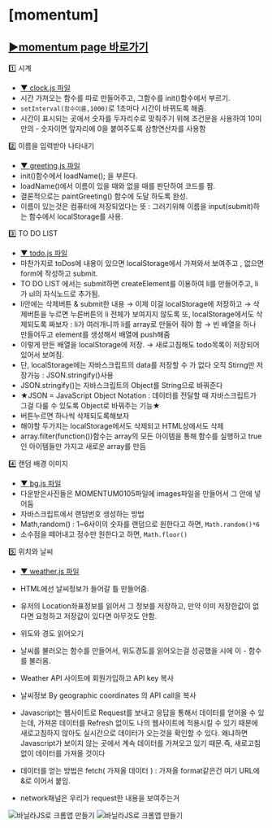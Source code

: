 # [momentum]

## <a target="_blank" href="https://ohna93.github.io/MOMENTUM">▶momentum page 바로가기</a>

1️⃣ 시계  

- [▼ clock.js 파일](clock.js)
-  시간 가져오는 함수를 따로 만들어주고, 그함수를 init()함수에서 부르기.  
-  `setInterval(함수이름,1000)`로 1초마다 시간이 바뀌도록 해줌.  
-  시간이 표시되는 곳에서 숫자를 두자리수로 맞춰주기 위해 조건문을 사용하여 10미만의 -  숫자이면 앞자리에 0을 붙여주도록 삼항연산자를 사용함  
 
2️⃣ 이름을 입력받아 나타내기    

- [▼ greeting.js 파일](greeting.js)
- init()함수에서 loadName(); 을 부른다.  
- loadName()에서 이름이 있을 때와 없을 때를 판단하여 코드를 짬.  
- 결론적으로는 paintGreeting() 함수에 도달 하도록 완성.  
- 이름이 있는것은 컴퓨터에 저장되었다는 뜻 : 그러기위해 이름을 input(submit)하는 함수에서 localStorage를 사용.  

3️⃣ TO DO LIST  

- [▼ todo.js 파일](todo.js)
- 마찬가지로 toDos에 내용이 있으면 localStorage에서 가져와서 보여주고 , 없으면 form에 작성하고 submit.  
- TO DO LIST 에서는 submit하면 createElement를 이용하여 li를 만들어주고, li가 ul의 자식노드로 추가됨.  
- li안에는 삭제버튼 & submit한 내용 → 이제 이걸 localStorage에 저장하고 → 삭제버튼을 누르면 누른버튼의 li 전체가 보여지지 않도록 또,   localStorage에서도 삭제되도록 짜보자  : li가 여러개니까 li를 array로 만들어 줘야 함 → 빈 배열을 하나 만들어두고 element를 생성해서   배열에 push해줌  
- 이렇게 만든 배열을 localStorage에 저장. → 새로고침해도 todo목록이 저장되어있어서 보여짐.  
- 단, localStorage에는 자바스크립트의 data를 저장할 수 가 없다 오직 Stirng만 저장가능 : JSON.stringify()사용  
- JSON.stringify()는 자바스크립트의 Object를 String으로 바꿔준다  
- ★JSON = JavaScript Object Notation : 데이터를 전달할 때 자바스크립트가 그걸 다룰 수 있도록 Object로 바꿔주는 기능★  
- 버튼누르면 하나씩 삭제되도록해보자  
- 해야할 두가지는 localStorage에서도 삭제되고 HTML상에서도 삭제  
- array.filter(function())함수는 array의 모든 아이템을 통해 함수를 실행하고 true인 아이템들만 가지고 새로운 array를 만듬    

4️⃣ 랜덤 배경 이미지  

- [▼ bg.js 파일](bg.js)
- 다운받은사진들은 MOMENTUM0105파일에 images파일을 만들어서 그 안에 넣어둠  
- 자바스크립트에서 랜덤번호 생성하는 방법  
- Math,random() : 1~6사이의 숫자를 랜덤으로 원한다고 하면, `Math.random()*6`  
- 소수점을 떼어내고 정수만 원한다고 하면, `Math.floor()`    

5️⃣ 위치와 날씨  

- [▼ weather.js 파일](weather.js)
- HTML에선 날씨정보가 들어갈 틀 만들어줌.  
- 유저의 Location좌표정보를 읽어서 그 정보를 저장하고,  만약 이미 저장한값이 없다면 요청하고 저장값이 있다면 아무것도 안함.  
- 위도와 경도 읽어오기  
- 날씨를 불러오는 함수를 만들어서, 위도경도를 읽어오는걸 성공했을 시에 이 - 함수를 불러옴.  
- Weather API 사이트에 회원가입하고 API key 복사  
- 날씨정보 By geographic coordinates 의 API call을 복사  

- Javascript는 웹사이트로 Request를 보내고 응답을 통해서 데이터를 얻어올 수 있는데, 가져온 데이터를 Refresh 없이도 나의 웹사이트에   적용시킬 수 있기 때문에 새로고침하지 않아도 실시간으로 데이터가 오는것을 확인할 수 있다. 왜냐하면 Javascript가 보이지 않는 곳에서   계속 데이터를 가져오고 있기 때문.즉, 새로고침없이 데이터를 가져올 것이다  

- 데이터를 얻는 방법은 fetch( 가져올 데이터 ) : 가져올 format같은건 여기 URL에 &로 이어서 붙임.  
- network패널은 우리가 request한 내용을 보여주는거  


![바닐라JS로 크롬앱 만들기](screenshot.png)
![바닐라JS로 크롬앱 만들기](screenshot2.png)
